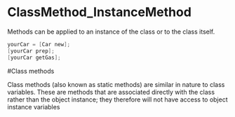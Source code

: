 # ClassMethod_InstanceMethod

Methods can be applied to an instance of the class or to the class itself.

``` objective-c
yourCar = [Car new];
[yourCar prep];
[yourCar getGas];
```

#Class methods

Class methods (also known as static methods) are similar in nature to class variables. These are methods that are associated directly with the class rather than the object instance; they therefore will not have access to object instance variables

